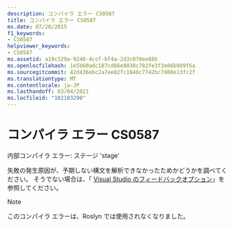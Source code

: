 ```yaml
---
description: コンパイラ エラー CS0587
title: コンパイラ エラー CS0587
ms.date: 07/20/2015
f1_keywords:
- CS0587
helpviewer_keywords:
- CS0587
ms.assetid: a19c329a-9240-4ccf-bf4a-2d3c070ee68b
ms.openlocfilehash: 1e5b60adc187cd66e8038c782fe3f3e86b989f6a
ms.sourcegitcommit: 42d436ebc2a7ee02fc1848c7742bc7d80e13fc2f
ms.translationtype: MT
ms.contentlocale: ja-JP
ms.lasthandoff: 03/04/2021
ms.locfileid: "102103290"
---
```

# <a name="compiler-error-cs0587"></a>コンパイラ エラー CS0587

内部コンパイラ エラー: ステージ 'stage'

 失敗の発生原因が、予期しない構文を解析できなかったためかどうかを調べてください。 そうでない場合は、「 [Visual Studio のフィードバックオプション](/visualstudio/ide/feedback-options)」を参照してください。

> [!NOTE]
> このコンパイラ エラーは、Roslyn では使用されなくなりました。
